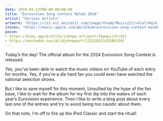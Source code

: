 ```yaml
---
date: 2024-04-12T08:00:00+00:00
title: "Eurovision Song Contest Malmö 2024"
artist: "Various Artists"
artwork: "https://is1-ssl.mzstatic.com/image/thumb/Music221/v4/e7/6d/e7/e76de7ea-d600-dcf7-d23d-f535b934bdb7/24UMGIM31493.rgb.jpg/592x592bb.webp"
itunes: "https://music.apple.com/gb/album/eurovision-song-contest-malmö-2024/1736817783"
posse:
- https://bsky.app/profile/johnpe.art/post/3kpwpij3tcd2j
- https://mastodon.social/@johnpeart/112258231423463302
---
```


Today’s the day! The official album for the 2024 Eurovision Song Contest is released.

Yes, you've been able to watch the music videos on YouTube of each entry for months. Yes, if you're a die hard fan you could even have watched the national selection shows. 

But I like to save myself for this moment. Unsullied by the hype of the fan base, I like to wait for the album for my first dip into the waters of each year’s Eurovision experience. Then I like to write a blog post about every last one of the entries and try to avoid being too caustic about them. 

On that note, I'm off to fire up the iPod Classic and start the ritual!